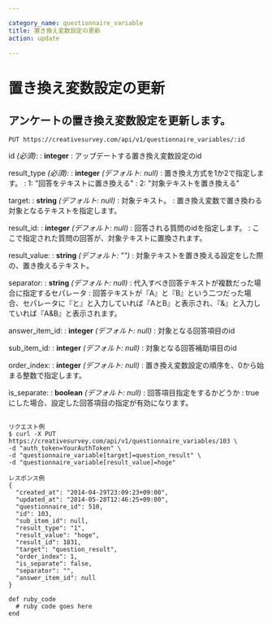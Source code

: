 ```yaml
---

category_name: questionnaire_variable
title: 置き換え変数設定の更新
action: update

---
```


# 置き換え変数設定の更新

## アンケートの置き換え変数設定を更新します。

`PUT https://creativesurvey.com/api/v1/questionnaire_variables/:id`

id _(必須)_:
: __integer__
: アップデートする置き換え変数設定のid

result_type _(必須)_:
: __integer__ _(デフォルト: null)_
: 置き換え方式を1か2で指定します。
: 1: "回答をテキストに置き換える"
: 2: "対象テキストを置き換える"

target:
: __string__ _(デフォルト: null)_
: 対象テキスト。
: 置き換え変数で置き換わる対象となるテキストを指定します。

result_id:
: __integer__ _(デフォルト: null)_
: 回答される質問のidを指定します。
: ここで指定された質問の回答が、対象テキストに置換されます。

result_value:
: __string__ _(デフォルト: "")_
: 対象テキストを置き換える設定をした際の、置き換えるテキスト。

separator:
: __string__ _(デフォルト: null)_
: 代入すべき回答テキストが複数だった場合に指定するセパレータ
: 回答テキストが『A』と『B』という二つだった場合、セパレータに『と』と入力していれば『AとB』と表示され、『&』と入力していれば『A&B』と表示されます。

answer_item_id:
: __integer__ _(デフォルト: null)_
: 対象となる回答項目のid

sub_item_id:
: __integer__ _(デフォルト: null)_
: 対象となる回答補助項目のid

order_index:
: __integer__ _(デフォルト: null)_
: 置き換え変数設定の順序を、0から始まる整数で指定します。

is_separate:
: __boolean__ _(デフォルト: null)_
: 回答項目指定をするかどうか
: trueにした場合、設定した回答項目の指定が有効になります。

~~~

リクエスト例
$ curl -X PUT https://creativesurvey.com/api/v1/questionnaire_variables/103 \
-d "auth_token=YourAuthToken" \
-d "questionnaire_variable[target]=question_result" \
-d "questionnaire_variable[result_value]=hoge"

レスポンス例
{
  "created_at": "2014-04-29T23:09:23+09:00",
  "updated_at": "2014-05-28T12:46:25+09:00",
  "questionnaire_id": 510,
  "id": 103,
  "sub_item_id": null,
  "result_type": "1",
  "result_value": "hoge",
  "result_id": 1831,
  "target": "question_result",
  "order_index": 1,
  "is_separate": false,
  "separator": "",
  "answer_item_id": null
}

~~~

~~~
def ruby_code
  # ruby code goes here
end
~~~


